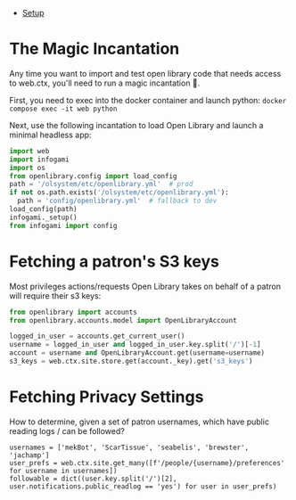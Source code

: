* [Setup](#The-Magic-Incantation)

# The Magic Incantation

Any time you want to import and test open library code that needs access to web.ctx, you'll need to run a magic incantation 🧙.

First, you need to exec into the docker container and launch python:
`docker compose exec -it web python` 

Next, use the following incantation to load Open Library and launch a minimal headless app:

```py
import web
import infogami
import os
from openlibrary.config import load_config
path = '/olsystem/etc/openlibrary.yml'  # prod
if not os.path.exists('/olsystem/etc/openlibrary.yml'):
  path = 'config/openlibrary.yml'  # fallback to dev
load_config(path)
infogami._setup()
from infogami import config
```

# Fetching a patron's S3 keys

Most privileges actions/requests Open Library takes on behalf of a patron will require their s3 keys:

```py
from openlibrary import accounts
from openlibrary.accounts.model import OpenLibraryAccount

logged_in_user = accounts.get_current_user()
username = logged_in_user and logged_in_user.key.split('/')[-1]
account = username and OpenLibraryAccount.get(username=username)
s3_keys = web.ctx.site.store.get(account._key).get('s3_keys')
```

# Fetching Privacy Settings

How to determine, given a set of patron usernames, which have public reading logs / can be followed?

```
usernames = ['mekBot', 'ScarTissue', 'seabelis', 'brewster', 'jachamp']
user_prefs = web.ctx.site.get_many([f'/people/{username}/preferences' for username in usernames])
followable = dict((user.key.split('/')[2], user.notifications.public_readlog == 'yes') for user in user_prefs)
```